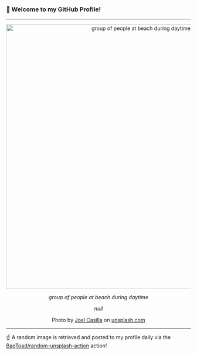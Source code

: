 ### 👋 Welcome to my GitHub Profile!

----

<div align="center">
  <img width="720" src="https://images.unsplash.com/photo-1528215747454-3d0e0902fff2?crop=entropy&cs=tinysrgb&fit=max&fm=jpg&ixid=M3w1NTI0OTR8MHwxfHJhbmRvbXx8fHx8fHx8fDE3MjE4ODc4NzJ8&ixlib=rb-4.0.3&q=80&w=1080" alt="group of people at beach during daytime">
  
  <em>group of people at beach during daytime</em>
  
  <em>null</em>
  
  Photo by [Joel Casilla](null) on [unsplash.com](https://unsplash.com/)
</div>

----

☝️ A random image is retrieved and posted to my profile daily via the [BagToad/random-unsplash-action](https://github.com/BagToad/random-unsplash-action) action!
